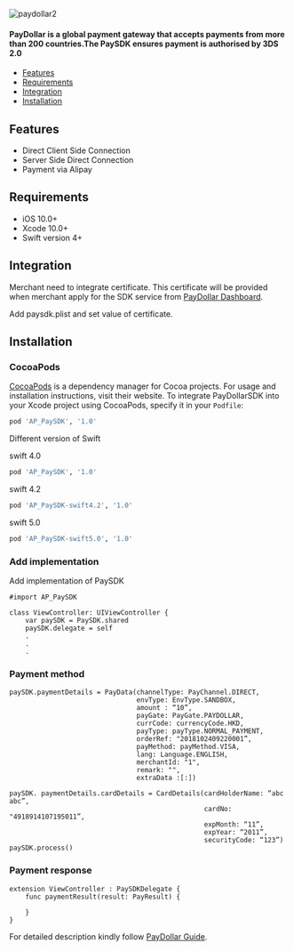 ![paydollar2](https://user-images.githubusercontent.com/57220911/68009559-4000a480-fca8-11e9-8ed1-545a4b6e4cfd.png)

#### PayDollar is a global payment gateway that accepts payments from more than 200 countries.The PaySDK ensures payment is authorised by 3DS 2.0

- [Features](#features)
- [Requirements](#requirements)
- [Integration](#integration)
- [Installation](#installation)


## Features
- Direct Client Side Connection
- Server Side Direct Connection
- Payment via Alipay

## Requirements

- iOS 10.0+
- Xcode 10.0+
- Swift version 4+



## Integration

Merchant need to integrate certificate. This certificate will be provided when merchant apply for the SDK service from [PayDollar Dashboard](https://www.paydollar.com/b2c2/eng/merchant/index.jsp).

Add paysdk.plist and set value of certificate.


## Installation

### CocoaPods

[CocoaPods](https://cocoapods.org) is a dependency manager for Cocoa projects. For usage and installation instructions, visit their website. To integrate PayDollarSDK into your Xcode project using CocoaPods, specify it in your `Podfile`:

```ruby
pod 'AP_PaySDK', '1.0'
```
Different version of Swift

swift 4.0
```ruby
pod 'AP_PaySDK', '1.0'
```
swift 4.2
```ruby
pod 'AP_PaySDK-swift4.2', '1.0'
```
swift 5.0
```ruby
pod 'AP_PaySDK-swift5.0', '1.0'
```

### Add implementation

Add implementation of PaySDK

```
#import AP_PaySDK

class ViewController: UIViewController {
    var paySDK = PaySDK.shared
    paySDK.delegate = self
    .
    .
    .
```

### Payment method 

```
paySDK.paymentDetails = PayData(channelType: PayChannel.DIRECT,
                                envType: EnvType.SANDBOX,
                                amount : “10”,
                                payGate: PayGate.PAYDOLLAR,
                                currCode: currencyCode.HKD, 
                                payType: payType.NORMAL_PAYMENT, 
                                orderRef: "2018102409220001”, 
                                payMethod: payMethod.VISA,
                                lang: Language.ENGLISH,
                                merchantId: "1",
                                remark: "",
                                extraData :[:])

paySDK. paymentDetails.cardDetails = CardDetails(cardHolderName: “abc abc”,
                                                 cardNo: "4918914107195011”,
                                                 expMonth: “11”,
                                                 expYear: “2011”,
                                                 securityCode: “123”)
paySDK.process()

```

### Payment response

```
extension ViewController : PaySDKDelegate {
    func paymentResult(result: PayResult) {

    }
}
```
For detailed description kindly follow [PayDollar Guide](http://www.paydollar.com/pdf/op/enpdintguide.pdf).
                
                
